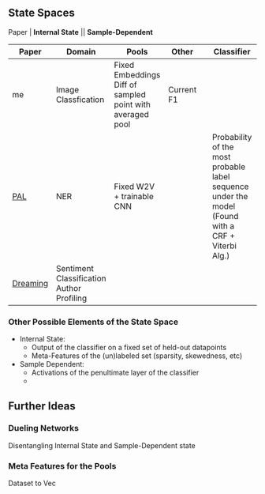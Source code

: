 ## State Spaces
Paper | **Internal State** || **Sample-Dependent**

| Paper                                                                     | Domain                                         | Pools                                                          | Other      |     | Classifier                                                                                             | Prediction                                  |
|---------------------------------------------------------------------------|------------------------------------------------|----------------------------------------------------------------|------------|-----|--------------------------------------------------------------------------------------------------------|---------------------------------------------|
| me                                                                        | Image Classfication                            | Fixed Embeddings <br> Diff of sampled point with averaged pool | Current F1 |     |                                                                                                        | BvsSB, Entropy, <br>Histogram of Prediction |
| [PAL](https://arxiv.org/pdf/1708.02383.pdf)                               | NER                                            | Fixed W2V + trainable CNN                                      |            |     | Probability of the most probable label sequence <br> under the model (Found with a CRF + Viterbi Alg.) | Unsorted output of the model                |
| [Dreaming](https://aclanthology.org/P19-1401.pdf#page=9&zoom=100,402,942) | Sentiment Classification <br> Author Profiling |                                                                |            |     |                                                                                                        |                                             |

### Other Possible Elements of the State Space
- Internal State:
  - Output of the classifier on a fixed set of held-out datapoints
  - Meta-Features of the (un)labeled set (sparsity, skewedness, etc)
- Sample Dependent:
  - Activations of the penultimate layer of the classifier
  - 

## Further Ideas
### Dueling Networks
Disentangling Internal State and Sample-Dependent state

### Meta Features for the Pools
Dataset to Vec